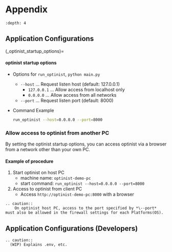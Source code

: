 Appendix
=================

```{contents}
:depth: 4
```

## Application Configurations

(_optinist_startup_options)=

#### optinist startup options

- Options for `run_optinist`, `python main.py`
  - `--host` ... Request listen host (default: 127.0.0.1)
    - `127.0.0.1` ... Allow access from localhost only
    - `0.0.0.0` ... Allow access from all networks
  - `--port` ... Request listen port (default: 8000)

- Command Example
  ```bash
  run_optinist --host=0.0.0.0 --port=8000
  ```

### Allow access to optinist from another PC

By setting the optinist startup options, you can access optinist via a browser from a network other than your own PC.

#### Example of procedure

1. Start optinist on host PC
    * machine name: `optinist-demo-pc`
    * start command: `run_optinist --host=0.0.0.0 --port=8000`
2. Access to optinist from client PC
    * Access `http://optinist-demo-pc:8000` with a browser

```{eval-rst}
.. caution::
    On optinist host PC, access to the port specified by *\--port* must also be allowed in the firewall settings for each Platforms(OS).
```

## Application Configurations (Developers)

```{eval-rst}
.. caution::
  (WIP) Explains .env, etc.
